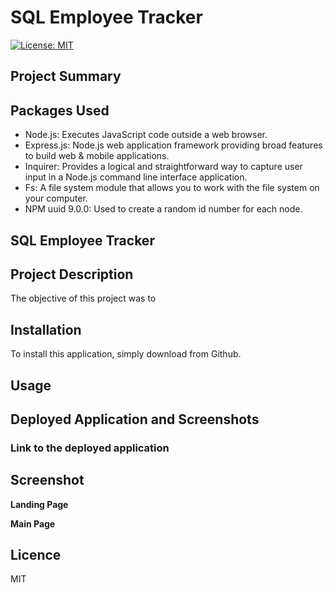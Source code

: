 # SQL Employee Tracker

[![License: MIT](https://img.shields.io/badge/license-MIT-yellow.svg)](https://opensource.org/licenses/MIT)

## Project Summary



## Packages Used

- Node.js: Executes JavaScript code outside a web browser.
- Express.js: Node.js web application framework providing broad features to build web & mobile applications.                                                                 
- Inquirer: Provides a logical and straightforward way to capture user input in a Node.js command line interface application.
- Fs: A file system module that allows you to work with the file system on your computer.
- NPM uuid 9.0.0: Used to create a random id number for each node.

## SQL Employee Tracker



## Project Description

The objective of this project was to 

## Installation

To install this application, simply download from Github.

## Usage


## Deployed Application and Screenshots

### Link to the deployed application


## Screenshot

**Landing Page**




**Main Page**



## Licence

MIT








